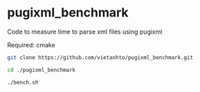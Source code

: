 # pugixml_benchmark
Code to measure time to parse xml files using pugixml

Required: cmake

```sh
git clone https://github.com/vietanhto/pugixml_benchmark.git

cd ./pugixml_benchmark

./bench.sh

```
